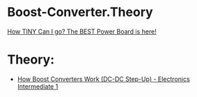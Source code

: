 # Boost-Converter.Theory
[How TINY Can I go? The BEST Power Board is here!](https://youtu.be/XAcW4c5qIMc)

# Theory:
- [How Boost Converters Work (DC-DC Step-Up) - Electronics Intermediate 1](https://youtu.be/vmNpsofY4-U)
